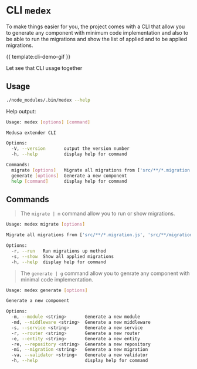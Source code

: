 # CLI `medex`

To make things easier for you, the project comes with a CLI that allow
you to generate any component with minimum code implementation and also
to be able to run the migrations and show the list of applied and to be applied migrations.

{{ template:cli-demo-gif }}

Let see that CLI usage together

## Usage

```bash
./node_modules/.bin/medex --help
```

Help output:

```bash
Usage: medex [options] [command]

Medusa extender CLI

Options:
  -V, --version       output the version number
  -h, --help          display help for command

Commands:
  migrate [options]   Migrate all migrations from ['src/**/*.migration.js', 'src/**/migrations/*.js', 'dist/**/*.migration.js', 'dist/**/migrations/*.js']
  generate [options]  Generate a new component
  help [command]      display help for command
```

## Commands

> The `migrate | m` command allow you to run or show migrations.

```bash
Usage: medex migrate [options]

Migrate all migrations from ['src/**/*.migration.js', 'src/**/migrations/*.js', 'dist/**/*.migration.js', 'dist/**/migrations/*.js']

Options:
  -r, --run   Run migrations up method
  -s, --show  Show all applied migrations
  -h, --help  display help for command
```

> The `generate | g` command allow you to genrate any component with minimal code implementation.

```bash
Usage: medex generate [options]

Generate a new component

Options:
  -m, --module <string>       Generate a new module
  -md, --middleware <string>  Generate a new middleware
  -s, --service <string>      Generate a new service
  -r, --router <string>       Generate a new router
  -e, --entity <string>       Generate a new entity
  -re, --repository <string>  Generate a new repository
  -mi, --migration <string>   Generate a new migration
  -va, --validator <string>   Generate a new validator
  -h, --help                  display help for command
```